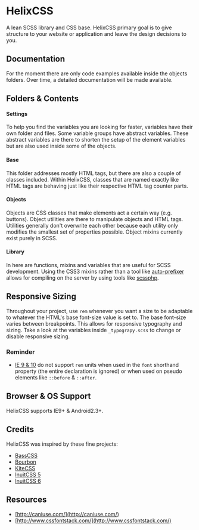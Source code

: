 
# HelixCSS

A lean SCSS library and CSS base. HelixCSS primary goal is to give structure to your website or
application and leave the design decisions to you.

## Documentation

For the moment there are only code examples available inside the objects folders. Over time, a
detailed documentation will be made available.

## Folders & Contents

#### Settings

To help you find the variables you are looking for faster, variables have their own folder and files.
Some variable groups have abstract variables. These abstract variables are there to shorten the setup
of the element variables but are also used inside some of the objects.

#### Base

This folder addresses mostly HTML tags, but there are also a couple of classes included. Within
HelixCSS, classes that are named exactly like HTML tags are behaving just like their respective HTML
tag counter parts.

#### Objects

Objects are CSS classes that make elements act a certain way (e.g. buttons). Object utilities are
there to manipulate objects and HTML tags. Utilities generally don't overwrite each other because
each utility only modifies the smallest set of properties possible. Object mixins currently exist
purely in SCSS.

#### Library

In here are functions, mixins and variables that are useful for SCSS development. Using the CSS3
mixins rather than a tool like [auto-prefixer](https://www.npmjs.com/package/autoprefixer) allows
for compiling on the server by using tools like [scssphp](http://leafo.net/scssphp/).

## Responsive Sizing

Throughout your project, use `rem` whenever you want a size to be adaptable to whatever the
HTML's base font-size value is set to. The base font-size varies between breakpoints. This allows for
responsive typography and sizing. Take a look at the variables inside `_typograpy.scss` to change or
disable responsive sizing.

### Reminder

- [IE 9 & 10](http://caniuse.com/#search=rem) do not support `rem` units when used in the `font`
  shorthand property (the entire declaration is ignored) or when used on pseudo elements like
  `::before` & `::after`.

## Browser & OS Support

HelixCSS supports IE9+ & Android2.3+.

## Credits

HelixCSS was inspired by these fine projects:
- [BassCSS](http://www.basscss.com/)
- [Bourbon](http://bourbon.io/)
- [KiteCSS](http://hiloki.github.io/kitecss/)
- [InuitCSS 5](https://github.com/csswizardry/inuit.css)
- [InuitCSS 6](https://github.com/inuitcss/inuitcss)

## Resources

- [http://caniuse.com/](http://caniuse.com/)
- [http://www.cssfontstack.com/](http://www.cssfontstack.com/)
